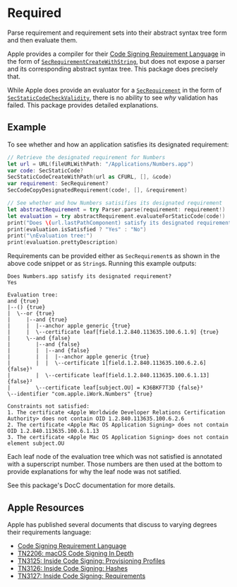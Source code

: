 # Required
Parse requirement and requirement sets into their abstract syntax tree form and then evaluate them.

Apple provides a compiler for their
[Code Signing Requirement Language](https://developer.apple.com/library/archive/documentation/Security/Conceptual/CodeSigningGuide/RequirementLang/RequirementLang.html)
in the form of
[`SecRequirementCreateWithString`](https://developer.apple.com/documentation/security/1394522-secrequirementcreatewithstring),
but does not expose a parser and its corresponding abstract syntax tree. This package does precisely that.

While Apple does provide an evaluator for a
[`SecRequirement`](https://developer.apple.com/documentation/security/secrequirement) in the form of
[`SecStaticCodeCheckValidity`](https://developer.apple.com/documentation/security/1395784-secstaticcodecheckvalidity),
there is no ability to see _why_ validation has failed. This package provides detailed explanations.

## Example
To see whether and how an application satisfies its designated requirement:
```swift
// Retrieve the designated requirement for Numbers
let url = URL(fileURLWithPath: "/Applications/Numbers.app")
var code: SecStaticCode?
SecStaticCodeCreateWithPath(url as CFURL, [], &code)
var requirement: SecRequirement?
SecCodeCopyDesignatedRequirement(code!, [], &requirement)

// See whether and how Numbers satisifies its designated requirement
let abstractRequirement = try Parser.parse(requirement: requirement!)
let evaluation = try abstractRequirement.evaluateForStaticCode(code!)
print("Does \(url.lastPathComponent) satisfy its designated requirement?")
print(evaluation.isSatisfied ? "Yes" : "No")
print("\nEvaluation tree:")
print(evaluation.prettyDescription)
```

Requirements can be provided either as `SecRequirement`s as shown in the above code snippet or as `String`s. Running
this example outputs:
```
Does Numbers.app satisfy its designated requirement?
Yes

Evaluation tree:
and {true}
|--() {true}
|  \--or {true}
|     |--and {true}
|     |  |--anchor apple generic {true}
|     |  \--certificate leaf[field.1.2.840.113635.100.6.1.9] {true}
|     \--and {false}
|        |--and {false}
|        |  |--and {false}
|        |  |  |--anchor apple generic {true}
|        |  |  \--certificate 1[field.1.2.840.113635.100.6.2.6] {false}¹
|        |  \--certificate leaf[field.1.2.840.113635.100.6.1.13] {false}²
|        \--certificate leaf[subject.OU] = K36BKF7T3D {false}³
\--identifier "com.apple.iWork.Numbers" {true}

Constraints not satisfied:
1. The certificate <Apple Worldwide Developer Relations Certification Authority> does not contain OID 1.2.840.113635.100.6.2.6
2. The certificate <Apple Mac OS Application Signing> does not contain OID 1.2.840.113635.100.6.1.13
3. The certificate <Apple Mac OS Application Signing> does not contain element subject.OU
```

Each leaf node of the evaluation tree which was not satisfied is annotated with a superscript number. Those numbers are
then used at the bottom to provide explanations for why the leaf node was not satified. 

See this package's DocC documentation for more details.

## Apple Resources
Apple has published several documents that discuss to varying degrees their requirements language:
- [Code Signing Requirement Language](https://developer.apple.com/library/archive/documentation/Security/Conceptual/CodeSigningGuide/RequirementLang/RequirementLang.html#//apple_ref/doc/uid/TP40005929-CH5-SW1)
- [TN2206: macOS Code Signing In Depth](https://developer.apple.com/library/archive/technotes/tn2206/_index.html)
- [TN3125: Inside Code Signing: Provisioning Profiles](https://developer.apple.com/documentation/technotes/tn3125-inside-code-signing-provisioning-profiles)
- [TN3126: Inside Code Signing: Hashes](https://developer.apple.com/documentation/technotes/tn3126-inside-code-signing-hashes)
- [TN3127: Inside Code Signing: Requirements](https://developer.apple.com/documentation/technotes/tn3127-inside-code-signing-requirements)
